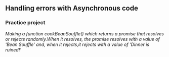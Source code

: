 ## Handling errors with Asynchronous code
### Practice project

*Making a function cookBeanSouffle() which returns a promise that resolves or rejects randomly.When it resolves, the promise resolves with a value of 'Bean Souffle' and, when it rejects,it rejects with a value of 'Dinner is ruined!'*
